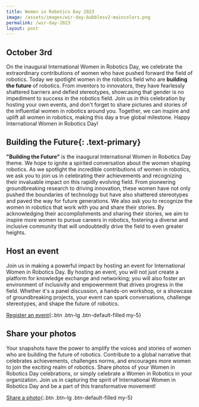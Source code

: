 ```yaml
---
title: Women in Robotics Day 2023
image: /assets/images/wir-day-bubblesv2-maincolors.png
permalink: /wir-day-2023
layout: post
---
```

## October 3rd

On the inaugural International Women in Robotics Day, we celebrate the extraordinary contributions of women who have pushed forward the field of robotics. Today we spotlight women in the robotics field who are **building the future** of robotics. From inventors to innovators, they have fearlessly shattered barriers and defied stereotypes, showcasing that gender is no impediment to success in the robotics field.  Join us in this celebration by hosting your own events, and don't forget to share pictures and stories of the influential women in robotics around you. Together, we can inspire and uplift all women in robotics, making this day a true global milestone. Happy International Women in Robotics Day!

## Building the Future{: .text-primary}

**"Building the Future"** is the inaugural International Women in Robotics Day theme.  We hope to ignite a spirited conversation about the women shaping robotics. As we spotlight the incredible contributions of women in robotics, we ask you to join us in celebrating their achievements and recognizing their invaluable impact on this rapidly evolving field. From pioneering groundbreaking research to driving innovation, these women have not only pushed the boundaries of technology but have also shattered stereotypes and paved the way for future generations.  We also ask you to recognize the women in robotics that work with you and share their stories. By acknowledging their accomplishments and sharing their stories, we aim to inspire more women to pursue careers in robotics, fostering a diverse and inclusive community that will undoubtedly drive the field to even greater heights.

## Host an event

Join us in making a powerful impact by hosting an event for International Women in Robotics Day. By hosting an event, you will not just create a platform for knowledge exchange and networking; you will also foster an environment of inclusivity and empowerment that drives progress in the field. Whether it's a panel discussion, a hands-on workshop, or a showcase of groundbreaking projects, your event can spark conversations, challenge stereotypes, and shape the future of robotics.

[Register an event](/wir-day-2023-event-registration){:.btn .btn-lg .btn-default-filled my-5}

## Share your photos

Your snapshots have the power to amplify the voices and stories of women who are building the future of robotics. Contribute to a global narrative that celebrates achievements, challenges norms, and encourages more women to join the exciting realm of robotics. Share photos of your Women in Robotics Day celebrations, or simply celebrate a Women in Robotics in your organization. Join us in capturing the spirit of International Women in Robotics Day and be a part of this transformative movement!

[Share a photo](mailto:photos@womeninrobotics.org){:.btn .btn-lg .btn-default-filled my-5}